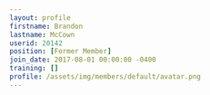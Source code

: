 ```yaml
---
layout: profile
firstname: Brandon
lastname: McCown
userid: 20142
position: [Former Member]
join_date: 2017-08-01 00:00:00 -0400
training: []
profile: /assets/img/members/default/avatar.png
---
```

